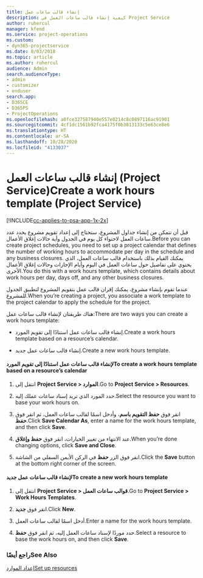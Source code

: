 ```yaml
---
title: إنشاء قالب ساعات عمل
description: كيفية إنشاء قالب ساعات العمل في Project Service
author: ruhercul
manager: kfend
ms.service: project-operations
ms.custom:
- dyn365-projectservice
ms.date: 8/03/2018
ms.topic: article
ms.author: ruhercul
audience: Admin
search.audienceType:
- admin
- customizer
- enduser
search.app:
- D365CE
- D365PS
- ProjectOperations
ms.openlocfilehash: a0fce327587940e557e0214c8c0897116ac91901
ms.sourcegitcommit: 4cf1dc1561b92fca4175f0b3813133c5e63ce8e6
ms.translationtype: HT
ms.contentlocale: ar-SA
ms.lasthandoff: 10/28/2020
ms.locfileid: "4133037"
---
```

# <a name="create-a-work-hours-template-project-service"></a><span data-ttu-id="7a634-103">إنشاء قالب ساعات العمل (Project Service)</span><span class="sxs-lookup"><span data-stu-id="7a634-103">Create a work hours template (Project Service)</span></span>

[!INCLUDE[cc-applies-to-psa-app-1x-2x](../includes/cc-applies-to-psa-app-1x-2x.md)]

<span data-ttu-id="7a634-104">قبل أن تتمكن من إنشاء جداول المشروع، ستحتاج إلى إعداد تقويم مشروع يحدد عدد ساعات العمل لاحتواء كل يوم في الجدول وأية حالات إغلاق الأعمال‬.</span><span class="sxs-lookup"><span data-stu-id="7a634-104">Before you can create project schedules, you need to set up a project calendar that defines the number of working hours to accommodate per day in the schedule and any business closures.</span></span> <span data-ttu-id="7a634-105">يمكنك القيام بذلك باستخدام قالب ساعات العمل، الذي يحتوي على تفاصيل حول ساعات العمل في اليوم وأيام الإجازات وحالات إغلاق الأعمال الأخرى.</span><span class="sxs-lookup"><span data-stu-id="7a634-105">You do this with a work hours template, which contains details about work hours per day, days off, and any other business closures.</span></span>  
  
 <span data-ttu-id="7a634-106">عندما تقوم بإنشاء مشروع، يمكنك إقران قالب عمل بتقويم المشروع لتطبيق الجدول للمشروع.</span><span class="sxs-lookup"><span data-stu-id="7a634-106">When you’re creating a project, you associate a work template to the project calendar to apply the schedule for the project.</span></span>  
  
 <span data-ttu-id="7a634-107">هناك طريقتان لإنشاء قالب ساعات عمل:</span><span class="sxs-lookup"><span data-stu-id="7a634-107">There are two ways you can create a work hours template:</span></span>  
  
-   <span data-ttu-id="7a634-108">إنشاء قالب ساعات عمل استنادًا إلى تقويم المورد.</span><span class="sxs-lookup"><span data-stu-id="7a634-108">Create a work hours template based on a resource’s calendar.</span></span>  
  
-   <span data-ttu-id="7a634-109">إنشاء قالب ساعات عمل جديد.</span><span class="sxs-lookup"><span data-stu-id="7a634-109">Create a new work hours template.</span></span>  
  
#### <a name="to-create-a-work-hours-template-based-on-a-resources-calendar"></a><span data-ttu-id="7a634-110">لإنشاء قالب ساعات عمل استنادًا إلى تقويم المورد</span><span class="sxs-lookup"><span data-stu-id="7a634-110">To create a work hours template based on a resource’s calendar</span></span>  
  
1.  <span data-ttu-id="7a634-111">انتقل إلى **Project Service > الموارد‬‏‎**.</span><span class="sxs-lookup"><span data-stu-id="7a634-111">Go to **Project Service > Resources**.</span></span>  
  
2.  <span data-ttu-id="7a634-112">حدد المورد الذي تريد إسناد ساعات عملك إليه.</span><span class="sxs-lookup"><span data-stu-id="7a634-112">Select the resource you want to base your work hours on.</span></span>  
  
3.  <span data-ttu-id="7a634-113">انقر فوق **حفظ التقويم باسم‬**، وأدخل اسمًا لقالب ساعات العمل، ثم انقر فوق **حفظ**.</span><span class="sxs-lookup"><span data-stu-id="7a634-113">Click **Save Calendar As**, enter a name for the work hours template, and then click **Save**.</span></span>  
  
4.  <span data-ttu-id="7a634-114">عند الانتهاء من تغيير الخيارات، انقر فوق **حفظ وإغلاق**.</span><span class="sxs-lookup"><span data-stu-id="7a634-114">When you’re done changing options, click **Save and Close**.</span></span>  
  
5.  <span data-ttu-id="7a634-115">انقر فوق الزر **حفظ** في الركن الأيمن السفلي من الشاشة.</span><span class="sxs-lookup"><span data-stu-id="7a634-115">Click the **Save** button at the bottom right corner of the screen.</span></span>  
  
#### <a name="to-create-a-new-work-hours-template"></a><span data-ttu-id="7a634-116">لإنشاء قالب ساعات عمل جديد</span><span class="sxs-lookup"><span data-stu-id="7a634-116">To create a new work hours template</span></span>  
  
1.  <span data-ttu-id="7a634-117">انتقل إلى **Project Service > قوالب ساعات العمل‬**.</span><span class="sxs-lookup"><span data-stu-id="7a634-117">Go to **Project Service > Work Hours Templates**.</span></span>  
  
2.  <span data-ttu-id="7a634-118">انقر فوق **جديد**.</span><span class="sxs-lookup"><span data-stu-id="7a634-118">Click **New**.</span></span>  
  
3.  <span data-ttu-id="7a634-119">أدخل اسمًا لقالب ساعات العمل.</span><span class="sxs-lookup"><span data-stu-id="7a634-119">Enter a name for the work hours template.</span></span>  
  
4.  <span data-ttu-id="7a634-120">حدد موردًا لإسناد ساعات العمل إليه، ثم انقر فوق **حفظ**.</span><span class="sxs-lookup"><span data-stu-id="7a634-120">Select a resource to base the work hours on, and then click **Save**.</span></span>  
  
### <a name="see-also"></a><span data-ttu-id="7a634-121">راجع أيضًا</span><span class="sxs-lookup"><span data-stu-id="7a634-121">See Also</span></span>  
 [<span data-ttu-id="7a634-122">إعداد الموارد</span><span class="sxs-lookup"><span data-stu-id="7a634-122">Set up resources</span></span>](../psa/set-up-resources.md)
